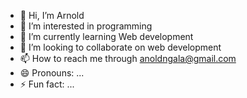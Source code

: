 - 👋 Hi, I’m Arnold
- 👀 I’m interested in programming 
- 🌱 I’m currently learning Web development 
- 💞️ I’m looking to collaborate on web development 
- 📫 How to reach me through anoldngala@gmail.com 
- 😄 Pronouns: ...
- ⚡ Fun fact: ...

<!---
ngalaarnold/ngalaarnold is a ✨ special ✨ repository because its `README.md` (this file) appears on your GitHub profile.
You can click the Preview link to take a look at your changes.
--->
